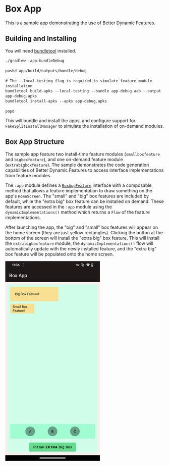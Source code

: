 # Box App

This is a sample app demonstrating the use of Better Dynamic Features.

## Building and Installing

You will need [bundletool] installed.

```shell
./gradlew :app:bundleDebug

pushd app/build/outputs/bundle/debug

# The --local-testing flag is required to simulate feature module installation
bundletool build-apks --local-testing --bundle app-debug.aab --output app-debug.apks    
bundletool install-apks --apks app-debug.apks

popd
```

This will bundle and install the apps, and configure support for `FakeSplitInstallManager` to
simulate the installation of on-demand modules.

## Box App Structure

The sample app feature two install-time feature modules (`smallboxfeature` and `bigboxfeature`), and
one on-demand feature module (`extrabigboxfeature`). The sample demonstrates the code generation
capabilities of Better Dynamic Features to access interface implementations from feature modules.

The `:app` module defines a [`BoxAppFeature`] interface with a composable method that allows a
feature implementation to draw something on the app's `HomeScreen`. The "small" and "big" box
features are included by default, while the "extra big" box feature can be installed on demand.
These features are accessed in the `:app` module using the `dynamicImplementations()` method which
returns a `Flow` of the feature implementations.

After launching the app, the "big" and "small" box features will appear on the home screen (they are
just yellow rectangles).
Clicking the button at the bottom of the screen will install the "extra big" box feature. This will
install the `extrabigboxfeature` module, the `dynamicImplementations()` flow will automatically
update with the newly installed feature, and the "extra big" box feature will be populated onto the
home screen.

<img src="docs/boxapp.png" width="300px" />

[bundletool]: https://github.com/google/bundletool
[`BoxAppFeature`]: app/src/main/kotlin/app/cash/boxapp/api/BoxAppFeature.kt

